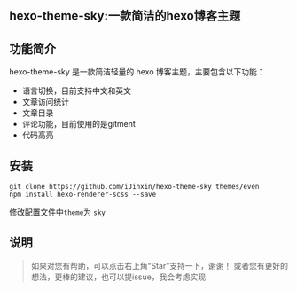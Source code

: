 ## hexo-theme-sky:一款简洁的hexo博客主题

## 功能简介
hexo-theme-sky 是一款简洁轻量的 hexo 博客主题，主要包含以下功能：
- 语言切换，目前支持中文和英文
- 文章访问统计
- 文章目录
- 评论功能，目前使用的是gitment
- 代码高亮

## 安装
```
git clone https://github.com/iJinxin/hexo-theme-sky themes/even
npm install hexo-renderer-scss --save
```
修改配置文件中``` theme ```为 ```sky```

## 说明
>如果对您有帮助，可以点击右上角“Star”支持一下，谢谢！
>或者您有更好的想法，更棒的建议，也可以提issue，我会考虑实现
